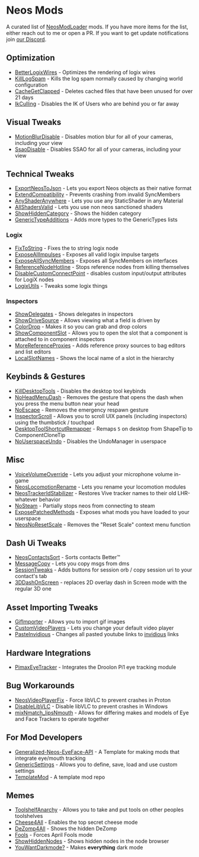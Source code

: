 # Neos Mods

A curated list of [NeosModLoader](https://github.com/zkxs/NeosModLoader) mods. If you have more items for the list, either reach out to me or open a PR. If you want to get update notifications join [our Discord](https://discord.gg/vCDJK9xyvm).

## Optimization
- [BetterLogixWires](https://github.com/EIA485/NeosBetterLogixWires) - Optimizes the rendering of logix wires
- [KillLogSpam](https://github.com/EIA485/NeosKillLogSpam) - Kills the log spam normally caused by changing world configuration
- [CacheGetClapped](https://github.com/dfgHiatus/CacheGetClapped) - Deletes cached files that have been unused for over 21 days
- [IkCulling](https://github.com/KyuubiYoru/IkCulling) - Disables the IK of Users who are behind you or far away

## Visual Tweaks
- [MotionBlurDisable](https://github.com/zkxs/MotionBlurDisable) - Disables motion blur for all of your cameras, including your view
- [SsaoDisable](https://github.com/zkxs/SsaoDisable) - Disables SSAO for all of your cameras, including your view

## Technical Tweaks
- [ExportNeosToJson](https://github.com/zkxs/ExportNeosToJson) - Lets you export Neos objects as their native format
- [ExtendCompatibility](https://github.com/EIA485/NeosExtendCompatibility) - Prevents crashing from invalid SyncMembers
- [AnyShaderAnywhere](https://github.com/EIA485/NeosAnyShaderAnywhere) - Lets you use any StaticShader in any Material
- [AllShadersValid](https://github.com/EIA485/NeosAllShadersValid) - Lets you use non neos sanctioned shaders
- [ShowHiddenCategory](https://github.com/EIA485/NeosShowHiddenCategory) - Shows the hidden category
- [GenericTypeAdditions](https://github.com/badhaloninja/GenericTypeAdditions) - Adds more types to the GenericTypes lists

### Logix
- [FixToString](https://github.com/EIA485/NeosFixToString) - Fixes the to string logix node
- [ExposeAllImpulses](https://github.com/EIA485/NeosExposeAllImpulses) - Exposes all valid logix impulse targets
- [ExposeAllSyncMembers](https://github.com/EIA485/NeosExposeAllSyncMembers) - Exposes all SyncMembers on interfaces
- [ReferenceNodeHotline](https://github.com/EIA485/NeosReferenceNodeHotline) - Stops reference nodes from killing themselves
- [DisableCustomConnectPoint](https://github.com/kazu0617/DisableCustomConnectPoint) - disables custom input/output attributes for LogiX nodes
- [LogixUtils](https://github.com/badhaloninja/LogixUtils) - Tweaks some logix things

### Inspectors
- [ShowDelegates](https://github.com/art0007i/ShowDelegates) - Shows delegates in inspectors
- [ShowDriveSource](https://github.com/art0007i/ShowDriveSource) - Allows viewing what a field is driven by
- [ColorDrop](https://github.com/art0007i/ColorDrop) - Makes it so you can grab and drop colors
- [ShowComponentSlot](https://github.com/art0007i/ShowComponentSlot) - Allows you to open the slot that a component is attached to in component inspectors
- [MoreReferenceProxies](https://github.com/EIA485/NeosMoreReferenceProxies) - Adds reference proxy sources to bag editors and list editors
- [LocalSlotNames](https://github.com/EIA485/NeosLocalSlotNames) - Shows the local name of a slot in the hierarchy

## Keybinds & Gestures
- [KillDesktopTools](https://github.com/EIA485/NeosKillDesktopTools) - Disables the desktop tool keybinds
- [NoHeadMenuDash](https://github.com/art0007i/NoHeadMenuDash) - Removes the gesture that opens the dash when you press the menu button near your head
- [NoEscape](https://github.com/zkxs/NoEscape) - Removes the emergency respawn gesture
- [InspectorScroll](https://github.com/art0007i/InspectorScroll) - Allows you to scroll UIX panels (including inspectors) using the thumbstick / touchpad
- [DesktopToolShortcutRemapper](https://github.com/zkxs/NeosDesktopToolShortcutRemapper) - Remaps `5` on desktop from ShapeTip to ComponentCloneTip
- [NoUserspaceUndo](https://github.com/badhaloninja/NoUserspaceUndo) - Disables the UndoManager in userspace

## Misc
- [VoiceVolumeOverride](https://github.com/zkxs/VoiceVolumeOverride) - Lets you adjust your microphone volume in-game
- [NeosLocomotionRename](https://github.com/zkxs/NeosLocomotionRename) - Lets you rename your locomotion modules
- [NeosTrackerIdStabilizer](https://github.com/zkxs/NeosTrackerIdStabilizer) - Restores Vive tracker names to their old LHR-whatever behavior
- [NoSteam](https://github.com/EIA485/NeosNoSteam) - Partially stops neos from connecting to steam
- [ExposePatchedMethods](https://github.com/EIA485/NeosExposePatchedMethods) - Exposes what mods you have loaded to your userspace
- [NeosNoResetScale](https://github.com/zkxs/NeosNoResetScale) - Removes the "Reset Scale" context menu function

## Dash Ui Tweaks
- [NeosContactsSort](https://github.com/zkxs/NeosContactsSort) - Sorts contacts Better™
- [MessageCopy](https://github.com/rassi0429/MessageCopy) - Lets you copy msgs from dms
- [SessionTweaks](https://github.com/kazu0617/SessionTweaks) - Adds buttons for session orb / copy session uri to your contact's tab
- [3DDashOnScreen](https://github.com/rampa3/3DDashOnScreen) - replaces 2D overlay dash in Screen mode with the regular 3D one

## Asset Importing Tweaks
- [GifImporter](https://github.com/kawaiiamber/GifImporter) - Allows you to import gif images
- [CustomVideoPlayers](https://github.com/art0007i/CustomVideoPlayers) - Lets you change your default video player
- [PasteInvidious](https://github.com/art0007i/PasteInvidious) - Changes all pasted youtube links to [invidious](https://github.com/iv-org/invidious) links

## Hardware Integrations
- [PimaxEyeTracker](https://github.com/dfgHiatus/NeosPimaxEyeTracker) - Integrates the Droolon Pi1 eye tracking module

## Bug Workarounds
- [NeosVideoPlayerFix](https://github.com/Frozenreflex/NeosVideoPlayerFix) - Force libVLC to prevent crashes in Proton
- [DisableLibVLC](https://github.com/KyuubiYoru/DisableLibVLC) - Disable libVLC to prevent crashes in Windows
- [mixNmatch_lipsNmouth](https://github.com/dfgHiatus/mixNmatch_lipsNmouth) - Allows for differing makes and models of Eye and Face Trackers to operate together

## For Mod Developers
- [Generalized-Neos-EyeFace-API](https://github.com/dfgHiatus/Generalized-Neos-EyeFace-API) - A Template for making mods that integrate eye/mouth tracking
- [GenericSettings](https://github.com/Toxic-Cookie/GenericSettings) - Allows you to define, save, load and use custom settings
- [TemplateMod](https://github.com/EIA485/NeosTemplate) - A template mod repo

## Memes
- [ToolshelfAnarchy](https://github.com/art0007i/ToolshelfAnarchy) - Allows you to take and put tools on other peoples toolshelves
- [Cheese4All](https://github.com/EIA485/NeosCheese4All) - Enables the top secret cheese mode
- [DeZomp4All](https://github.com/EIA485/NeosDeZomp4All) - Shows the hidden DeZomp
- [Fools](https://github.com/EIA485/NeosFools) - Forces April Fools mode
- [ShowHiddenNodes](https://github.com/EIA485/NeosShowHiddenNodes) - Shows hidden nodes in the node browser
- [YouWantDarkmode?](https://github.com/EIA485/NeosYouWantDarkmode) - Makes **everything** dark mode
